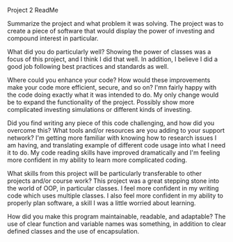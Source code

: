 Project 2 ReadMe 

Summarize the project and what problem it was solving.
  The project was to create a piece of software that would display the power of investing and compound interest in particular.

What did you do particularly well?
  Showing the power of classes was a focus of this project, and I think I did that well. In addition, I believe I did a good job following best practices and standards as well.

Where could you enhance your code? How would these improvements make your code more efficient, secure, and so on?
  I'mn fairly happy with the code doing exactly what it was intended to do. My only change would be to expand the functionality of the project. Possibly show more complicated investing simulations or different kinds of investing.

Did you find writing any piece of this code challenging, and how did you overcome this? What tools and/or resources are you adding to your support network?
  I'm getting more familiar with knowing how to research issues I am having, and translating example of different code usage into what I need it to do. My code reading skills have improved dramatically and I'm feeling more confident in my ability to learn more complicated coding.

What skills from this project will be particularly transferable to other projects and/or course work?
  This project was a great stepping stone into the world of OOP, in particular classes. I feel more confident in my writing code which uses multiple classes. I also feel more confident in my ability to properly plan software, a skill I was a little worried about learning. 

How did you make this program maintainable, readable, and adaptable?
   The use of clear function and variable names was something, in addition to clear defined classes and the use of encapsulation.
